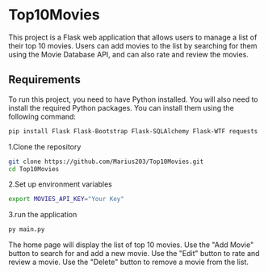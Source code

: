 # Top10Movies

This project is a Flask web application that allows users to manage a list of their top 10 movies. Users can add movies to the list by searching for them using the Movie Database API, and can also rate and review the movies.

## Requirements

To run this project, you need to have Python installed.  You will also need to install the required Python packages.  You can install them using the following command:

```sh
pip install Flask Flask-Bootstrap Flask-SQLAlchemy Flask-WTF requests
```

1.Clone the repository
```sh
git clone https://github.com/Marius203/Top10Movies.git
cd Top10Movies
```

2.Set up environment variables
```sh
export MOVIES_API_KEY="Your Key"
```

3.run the application
```sh
py main.py
```
The home page will display the list of top 10 movies.
Use the "Add Movie" button to search for and add a new movie.
Use the "Edit" button to rate and review a movie.
Use the "Delete" button to remove a movie from the list.
